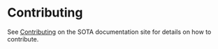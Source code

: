 # Contributing

See [Contributing](http://genivi.github.io/rvi_sota_server/doc/contributing.html) on the SOTA documentation site for details on how to contribute.
